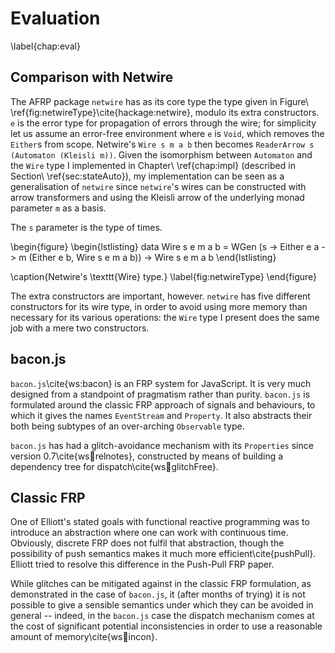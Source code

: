 Evaluation
==========

\label{chap:eval}

Comparison with Netwire
-----------------------

The AFRP package `netwire` has as its core type the type given in
Figure\ \ref{fig:netwireType}\cite{hackage:netwire}, modulo its
extra constructors. `e` is the error type for propagation of errors
through the wire; for simplicity let us assume an error-free
environment where `e` is `Void`, which removes the `Either`s from
scope. Netwire's `Wire s m a b` then becomes `ReaderArrow s (Automaton
(Kleisli m))`. Given the isomorphism between `Automaton` and the
`Wire` type I implemented in Chapter\ \ref{chap:impl} (described
in Section\ \ref{sec:stateAuto}), my implementation can be seen as
a generalisation of `netwire` since `netwire`'s wires can be
constructed with arrow transformers and using the Kleisli arrow of
the underlying monad parameter `m` as a basis.

The `s` parameter is the type of times.

\begin{figure}
\begin{lstlisting}
data Wire s e m a b = WGen (s -> Either e a -> m (Either e b, Wire s e m a b))
-> Wire s e m a b
\end{lstlisting}

\caption{Netwire's \texttt{Wire} type.}
\label{fig:netwireType}
\end{figure}

The extra constructors are important, however. `netwire` has five
different constructors for its wire type, in order to avoid using more
memory than necessary for its various operations: the `Wire` type I
present does the same job with a mere two constructors.

[^others]: It also has a collection of other constructors which are simplified
variants for optimisation purposes, but they can all be reduced to that form via
the `stepWire` function.

bacon.js
--------

`bacon.js`\cite{ws:bacon} is an FRP system for JavaScript. It is
very much designed from a standpoint of pragmatism rather than
purity. `bacon.js` is formulated around the classic FRP approach
of signals and behaviours, to which it gives the names `EventStream`
and `Property`. It also abstracts their both being subtypes of an
over-arching `Observable` type.

`bacon.js` has had a glitch-avoidance mechanism with its `Properties` since
version 0.7\cite{ws:bacon:relnotes}, constructed by means of building a
dependency tree for dispatch\cite{ws:bacon:glitchFree}.

Classic FRP
-----------

One of Elliott's stated goals with functional reactive programming was to
introduce an abstraction where one can work with continuous time. Obviously,
discrete FRP does not fulfil that abstraction, though the possibility of push
semantics makes it much more efficient\cite{pushPull}. Elliott tried to resolve
this difference in the Push-Pull FRP paper.

While glitches can be mitigated against in the classic FRP formulation, as
demonstrated in the case of `bacon.js`, it (after months of trying) it is not
possible to give a sensible semantics under which they can be avoided in
general -- indeed, in the `bacon.js` case the dispatch mechanism comes at the
cost of significant potential inconsistencies in order to use a reasonable
amount of memory\cite{ws:bacon:incon}.

